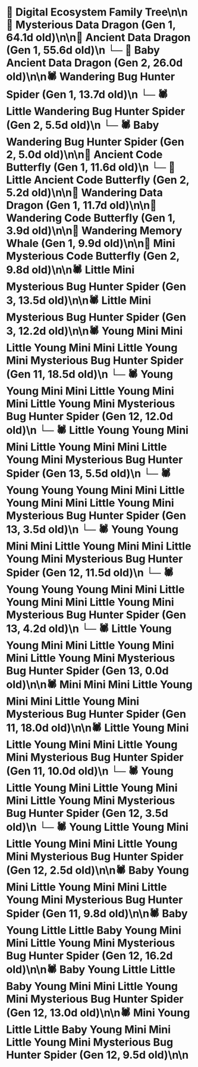 # 🌳 Digital Ecosystem Family Tree\n\n🐉 Mysterious Data Dragon (Gen 1, 64.1d old)\n\n🐉 Ancient Data Dragon (Gen 1, 55.6d old)\n  └─ 🐉 Baby Ancient Data Dragon (Gen 2, 26.0d old)\n\n🕷️ Wandering Bug Hunter Spider (Gen 1, 13.7d old)\n  └─ 🕷️ Little Wandering Bug Hunter Spider (Gen 2, 5.5d old)\n  └─ 🕷️ Baby Wandering Bug Hunter Spider (Gen 2, 5.0d old)\n\n🦋 Ancient Code Butterfly (Gen 1, 11.6d old)\n  └─ 🦋 Little Ancient Code Butterfly (Gen 2, 5.2d old)\n\n🐉 Wandering Data Dragon (Gen 1, 11.7d old)\n\n🦋 Wandering Code Butterfly (Gen 1, 3.9d old)\n\n🐋 Wandering Memory Whale (Gen 1, 9.9d old)\n\n🦋 Mini Mysterious Code Butterfly (Gen 2, 9.8d old)\n\n🕷️ Little Mini Mysterious Bug Hunter Spider (Gen 3, 13.5d old)\n\n🕷️ Little Mini Mysterious Bug Hunter Spider (Gen 3, 12.2d old)\n\n🕷️ Young Mini Mini Little Young Mini Mini Little Young Mini Mysterious Bug Hunter Spider (Gen 11, 18.5d old)\n  └─ 🕷️ Young Young Mini Mini Little Young Mini Mini Little Young Mini Mysterious Bug Hunter Spider (Gen 12, 12.0d old)\n    └─ 🕷️ Little Young Young Mini Mini Little Young Mini Mini Little Young Mini Mysterious Bug Hunter Spider (Gen 13, 5.5d old)\n    └─ 🕷️ Young Young Young Mini Mini Little Young Mini Mini Little Young Mini Mysterious Bug Hunter Spider (Gen 13, 3.5d old)\n  └─ 🕷️ Young Young Mini Mini Little Young Mini Mini Little Young Mini Mysterious Bug Hunter Spider (Gen 12, 11.5d old)\n    └─ 🕷️ Young Young Young Mini Mini Little Young Mini Mini Little Young Mini Mysterious Bug Hunter Spider (Gen 13, 4.2d old)\n    └─ 🕷️ Little Young Young Mini Mini Little Young Mini Mini Little Young Mini Mysterious Bug Hunter Spider (Gen 13, 0.0d old)\n\n🕷️ Mini Mini Mini Little Young Mini Mini Little Young Mini Mysterious Bug Hunter Spider (Gen 11, 18.0d old)\n\n🕷️ Little Young Mini Little Young Mini Mini Little Young Mini Mysterious Bug Hunter Spider (Gen 11, 10.0d old)\n  └─ 🕷️ Young Little Young Mini Little Young Mini Mini Little Young Mini Mysterious Bug Hunter Spider (Gen 12, 3.5d old)\n  └─ 🕷️ Young Little Young Mini Little Young Mini Mini Little Young Mini Mysterious Bug Hunter Spider (Gen 12, 2.5d old)\n\n🕷️ Baby Young Mini Little Young Mini Mini Little Young Mini Mysterious Bug Hunter Spider (Gen 11, 9.8d old)\n\n🕷️ Baby Young Little Little Baby Young Mini Mini Little Young Mini Mysterious Bug Hunter Spider (Gen 12, 16.2d old)\n\n🕷️ Baby Young Little Little Baby Young Mini Mini Little Young Mini Mysterious Bug Hunter Spider (Gen 12, 13.0d old)\n\n🕷️ Mini Young Little Little Baby Young Mini Mini Little Young Mini Mysterious Bug Hunter Spider (Gen 12, 9.5d old)\n\n